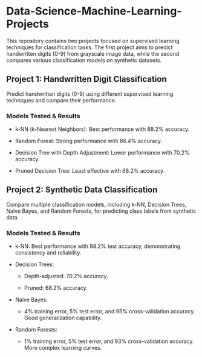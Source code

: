 # Data-Science-Machine-Learning-Projects
This repository contains two projects focused on supervised learning techniques for classification tasks. The first project aims to predict handwritten digits (0-9) from grayscale image data, while the second compares various classification models on synthetic datasets.

## Project 1: Handwritten Digit Classification

Predict handwritten digits (0-9) using different supervised learning techniques and compare their performance.

### Models Tested & Results

- k-NN (k-Nearest Neighbors): Best performance with 88.2% accuracy.

- Random Forest: Strong performance with 86.4% accuracy.

- Decision Tree with Depth Adjustment: Lower performance with 70.2% accuracy.

- Pruned Decision Tree: Least effective with 68.2% accuracy.

## Project 2: Synthetic Data Classification

Compare multiple classification models, including k-NN, Decision Trees, Naïve Bayes, and Random Forests, for predicting class labels from synthetic data.

### Models Tested & Results

- k-NN: Best performance with 88.2% test accuracy, demonstrating consistency and reliability.

- Decision Trees:
   - Depth-adjusted: 70.2% accuracy.

   - Pruned: 68.2% accuracy.

- Naïve Bayes:

   - 4% training error, 5% test error, and 95% cross-validation accuracy. Good generalization capability.

- Random Forests:

   - 1% training error, 5% test error, and 93% cross-validation accuracy. More complex learning curves.
